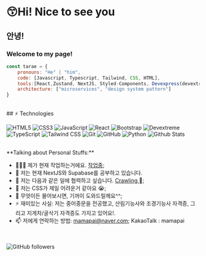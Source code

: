 # 😙Hi! Nice to see you

## 안녕!

### Welcome to my page!

```jsx
const tarae = {
	pronouns: "He" | "him",
	code: [Javascript, Typescript, Tailwind, CSS, HTML],
	tools:[React,Zustand, NextJS, Styled-Components, Devexpress(devextreme), Figma],
	architecture: ["microservices", "design system pattern"]
}
```
<br>
## ⚡ Technologies

![HTML5](https://img.shields.io/badge/-HTML5-E34F26?style=flat-square&logo=html5&logoColor=white)
![CSS3](https://img.shields.io/badge/-CSS3-1572B6?style=flat-square&logo=css3)
![JavaScript](https://img.shields.io/badge/-JavaScript-black?style=flat-square&logo=javascript)
![React](https://img.shields.io/badge/-React-black?style=flat-square&logo=react)
![Bootstrap](https://img.shields.io/badge/-Bootstrap-563D7C?style=flat-square&logo=bootstrap)
![Devextreme](https://img.shields.io/badge/-Devextreme-FF00FF?style=flat-square&logo=Devextreme,)
![TypeScript](https://img.shields.io/badge/-TypeScript-007ACC?style=flat-square&logo=typescript)
![Tailwind CSS](https://img.shields.io/badge/-TailwindCSS-336791?style=flat-square&logo=TailwindCSS)
![Git](https://img.shields.io/badge/-Git-black?style=flat-square&logo=git)
![GitHub](https://img.shields.io/badge/-GitHub-181717?style=flat-square&logo=github)
![Python](https://img.shields.io/badge/-Python-black?style=flat-square&logo=Python)
![Github Stats](https://github-readme-stats.vercel.app/api?username=damoayo&count_private=true&show_icons=true&include_all_commits=true)

<br>
**Talking about Personal Stuffs:**

- 👨🏽‍💻 제가 현재 작업하는거에요. [작업중](https://github.com/damoayo/);
- 🌱 저는 현재 NextJS와 Supabase를 공부하고 있습니다.
- 👯 저는 다음과 같은 일에 협력하고 싶습니다. [Crawling ](https://github.com/damoayo/) 🤝;
- 🤔 저는 CSS가 제일 어려운거 같아요 😭;
- 💬 무엇이든 물어보시면, 기꺼이 도와드릴께요^^;
- ⚡️ 재미있는 사실: 저는 중어중문을 전공했고, 산림기능사와 조경기능사 자격증, 그리고 지게차/굴삭기 자격증도 가지고 있어요!.
- 📫 저에게 연락하는 방법: mamapai@naver.com; KakaoTalk : mamapai
<br>


![GitHub followers](https://img.shields.io/github/followers/damoayo)

